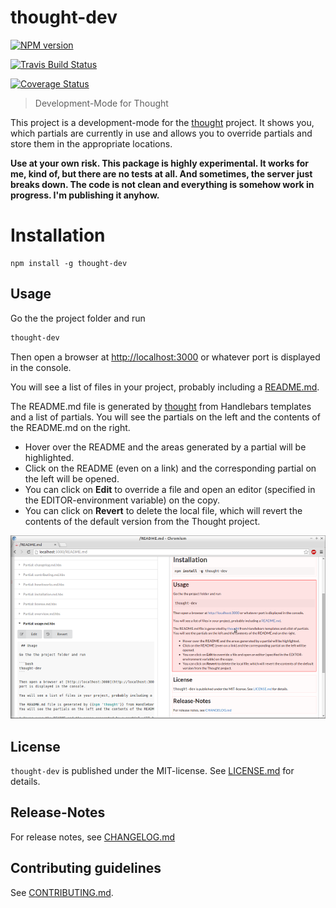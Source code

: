 <!-- part name='templates/README.md' -->
# thought-dev 

<!-- part name='partials/badges.md' -->
<!-- part name='partials/badge/npm.md' -->
[![NPM version](https://badge.fury.io/js/thought-dev.svg)](http://badge.fury.io/js/thought-dev)
 <!-- /part -->
<!-- part name='partials/badge/travis.md' -->
[![Travis Build Status](https://travis-ci.org/nknapp/thought-dev.svg?branch=master)](https://travis-ci.org/nknapp/thought-dev)
<!-- /part -->
<!-- part name='partials/badge/appveyor.md' -->
<!-- /part -->
<!-- part name='partials/badge/coveralls.md' -->
[![Coverage Status](https://img.shields.io/coveralls/nknapp/thought-dev.svg)](https://coveralls.io/r/nknapp/thought-dev)

<!-- /part -->
<!-- /part -->

> Development-Mode for Thought

<!-- part name='partials/overview.md' -->
This project is a development-mode for the [thought](https://npmjs.com/package/thought) project. It shows you, which
partials are currently in use and allows you to override partials and store them in the appropriate
locations.

**Use at your own risk. This package is highly experimental. It works for me, kind of, but there
are no tests at all. And sometimes, the server just breaks down. The code is not clean and everything
is somehow work in progress. I'm publishing it anyhow.**

<!-- /part -->

<!-- part name='partials/installation.md' -->
# Installation

```
npm install -g thought-dev
```
<!-- /part -->

<!-- part name='partials/usage.md' -->
 ## Usage

Go the the project folder and run 

```bash
thought-dev
```

Then open a browser at [http://localhost:3000](http://localhost:3000) or whatever
port is displayed in the console.

You will see a list of files in your project, probably including a [README.md](http://localhost:3000/README.md).

The README.md file is generated by [thought](https://npmjs.com/package/thought) from Handlebars templates and a list of partials.
You will see the partials on the left and the contents of the README.md on the right.

* Hover over the README and the areas generated by a partial will be highlighted. 
* Click on the README (even on a link) and the corresponding partial on the left will be opened. 
* You can click on **Edit** to override a file and open an editor (specified in the EDITOR-environment variable) on the copy.
* You can click on **Revert** to delete the local file, which will revert the contents of the default version from the Thought project.

![Editing the README](.thought/README.md.png)
<!-- /part -->

<!-- part name='partials/api.md' -->
<!-- /part -->

<!-- part name='partials/howitworks.md' -->
<!-- /part -->

<!-- part name='partials/license.md' -->
## License

`thought-dev` is published under the MIT-license. 
See [LICENSE.md](LICENSE.md) for details.
<!-- /part -->

<!-- part name='partials/changelog.md' -->
## Release-Notes
 
For release notes, see [CHANGELOG.md](CHANGELOG.md)
 <!-- /part -->

## Contributing guidelines

See [CONTRIBUTING.md](CONTRIBUTING.md).<!-- /part -->
